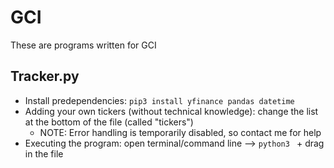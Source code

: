 # GCI
These are programs written for GCI

## Tracker.py
  - Install predependencies: `pip3 install yfinance pandas datetime`
  - Adding your own tickers (without technical knowledge): change the list at the bottom of the file (called "tickers")
    - NOTE: Error handling is temporarily disabled, so contact me for help
  - Executing the program: open terminal/command line --> `python3 ` + drag in the file
  
